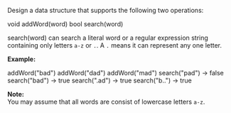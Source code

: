 
Design a data structure that supports the following two operations:

void addWord(word)
bool search(word)

search(word) can search a literal word or a regular expression string containing only letters  `a-z`  or  `.`. A  `.`  means it can represent any one letter.

**Example:**

addWord("bad")
addWord("dad")
addWord("mad")
search("pad") -> false
search("bad") -> true
search(".ad") -> true
search("b..") -> true

**Note:**  
You may assume that all words are consist of lowercase letters  `a-z`.